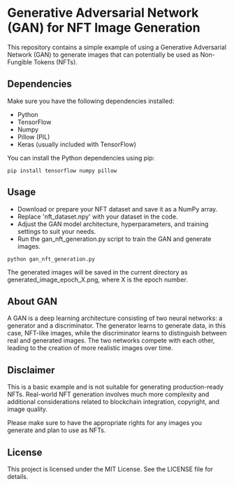 # Generative Adversarial Network (GAN) for NFT Image Generation

This repository contains a simple example of using a Generative Adversarial Network (GAN) to generate images that can potentially be used as Non-Fungible Tokens (NFTs).

## Dependencies

Make sure you have the following dependencies installed:

- Python
- TensorFlow
- Numpy
- Pillow (PIL)
- Keras (usually included with TensorFlow)

You can install the Python dependencies using pip:

```
pip install tensorflow numpy pillow
```

## Usage

- Download or prepare your NFT dataset and save it as a NumPy array. 
- Replace 'nft_dataset.npy' with your dataset in the code.
- Adjust the GAN model architecture, hyperparameters, and training settings to suit your needs.
- Run the gan_nft_generation.py script to train the GAN and generate images.
```
python gan_nft_generation.py
```
The generated images will be saved in the current directory as generated_image_epoch_X.png, where X is the epoch number.

## About GAN

A GAN is a deep learning architecture consisting of two neural networks: a generator and a discriminator. The generator learns to generate data, in this case, NFT-like images, while the discriminator learns to distinguish between real and generated images. The two networks compete with each other, leading to the creation of more realistic images over time.

## Disclaimer
This is a basic example and is not suitable for generating production-ready NFTs. Real-world NFT generation involves much more complexity and additional considerations related to blockchain integration, copyright, and image quality.

Please make sure to have the appropriate rights for any images you generate and plan to use as NFTs.

## License
This project is licensed under the MIT License. See the LICENSE file for details.
